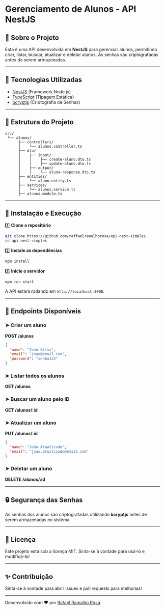 # Gerenciamento de Alunos - API NestJS

## 📌 Sobre o Projeto
Esta é uma API desenvolvida em **NestJS** para gerenciar alunos, permitindo criar, listar, buscar, atualizar e deletar alunos. As senhas são criptografadas antes de serem armazenadas.

---

## 🚀 Tecnologias Utilizadas
- [NestJS](https://nestjs.com/) (Framework Node.js)
- [TypeScript](https://www.typescriptlang.org/) (Tipagem Estática)
- [bcryptjs](https://www.npmjs.com/package/bcryptjs) (Criptografia de Senhas)

---

## 📂 Estrutura do Projeto

```
src/
 └── alunos/
      ├── controllers/
      │    └── alunos.controller.ts
      ├── dto/
      │    ├── input/
      │    │    ├── create-aluno.dto.ts
      │    │    ├── update-aluno.dto.ts
      │    ├── output/
      │    │    └── aluno-response.dto.ts
      ├── entities/
      │    └── aluno.entity.ts
      ├── services/
      │    └── alunos.service.ts
      ├── alunos.module.ts
```

---

## 🔧 Instalação e Execução

1️⃣ **Clone o repositório**
```sh
git clone https://github.com/raffaelramalhorosa/api-nest-simples
cd api-nest-simples
```

2️⃣ **Instale as dependências**
```sh
npm install
```

3️⃣ **Inicie o servidor**
```sh
npm run start
```

A API estará rodando em `http://localhost:3000`.

---

## 📌 Endpoints Disponíveis

### ➤ Criar um aluno
**POST /alunos**
```json
{
  "name": "João Silva",
  "email": "joao@email.com",
  "password": "senha123"
}
```

### ➤ Listar todos os alunos
**GET /alunos**

### ➤ Buscar um aluno pelo ID
**GET /alunos/:id**

### ➤ Atualizar um aluno
**PUT /alunos/:id**
```json
{
  "name": "João Atualizado",
  "email": "joao.atualizado@email.com"
}
```

### ➤ Deletar um aluno
**DELETE /alunos/:id**

---

## 🔒 Segurança das Senhas
As senhas dos alunos são criptografadas utilizando **bcryptjs** antes de serem armazenadas no sistema.

---

## 📜 Licença
Este projeto está sob a licença MIT. Sinta-se à vontade para usá-lo e modificá-lo!

---

## ✨ Contribuição
Sinta-se à vontade para abrir issues e pull requests para melhorias!

---

Desenvolvido com ❤️ por [Rafael Ramalho Rosa](https://github.com/seu-usuario).

